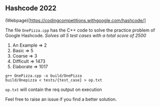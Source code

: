 ## Hashcode 2022

(Webpage)[https://codingcompetitions.withgoogle.com/hashcode/]

The file `OnePizza.cpp` has the C++ code to solve the practice problem of Google Hashcode. _Solves all 5 test cases with a total score of 2500_
1. An Example => 2
2. Basic => 5
3. Coarse => 3
4. Difficult => 1473
5. Elaborate => 1017
```
g++ OnePizza.cpp -o build/OnePizza
build/Onepizza < tests/{test_case} > op.txt
``` 
`op.txt` will contain the req output on execution

Feel free to raise an issue if you find a better solution.
